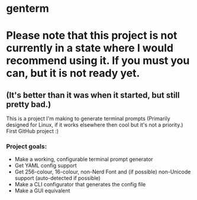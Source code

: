 # genterm
# **Please note that this project is not currently in a state where I would recommend using it. If you must you can, but it is not ready yet.**
## (It's better than it was when it started, but still pretty bad.)
This is a project I'm making to generate terminal prompts (Primarily designed for Linux, if it works elsewhere then cool but it's not a priority.)
First GitHub project :)
### Project goals:
- Make a working, configurable terminal prompt generator
- Get YAML config support
- Get 256-colour, 16-colour, non-Nerd Font and (if possible) non-Unicode support (auto-detected if possible)
- Make a CLI configurator that generates the config file
- Make a GUI equivalent
